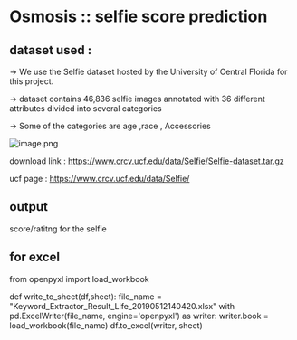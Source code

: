 # Osmosis :: selfie score prediction 

## dataset used : 

-> We use the Selfie dataset hosted by the University of Central Florida for this project. 

-> dataset contains 46,836 selfie images annotated with 36 different attributes divided into several categories

-> Some of the categories are age ,race , Accessories 

![image.png](attachment:image.png)

download link : https://www.crcv.ucf.edu/data/Selfie/Selfie-dataset.tar.gz

ucf page : https://www.crcv.ucf.edu/data/Selfie/

## output 
score/ratitng for the selfie 

## for excel 

from openpyxl import load_workbook

def write_to_sheet(df,sheet):
    file_name = "Keyword_Extractor_Result_Life_20190512140420.xlsx"
    with pd.ExcelWriter(file_name, engine='openpyxl') as writer:
        writer.book = load_workbook(file_name)
        df.to_excel(writer, sheet)
